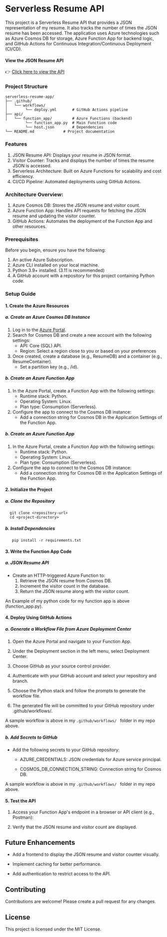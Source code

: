 # Serverless Resume API
This project is a Serverless Resume API that provides a JSON representation of my resume. It also tracks the number of times the JSON resume has been accessed. The application uses Azure technologies such as Azure Cosmos DB for storage, Azure Function App for backend logic, and GitHub Actions for Continuous Integration/Continuous Deployment (CI/CD).

#### View the JSON Resume API 
👉 [Click here to view the API](https://nonsoresumeapp.azurewebsites.net/api/get_resume?code=Ki0Aq2oiYZj5pZWWVhXsaZNe1tNT6UK2EPEF3Q6DewvaAzFuSfpehA%3D%3D&&api_type=get-resume&resume_id=1)

### Project Structure
```
serverless-resume-app/
├── .github/
│   └── workflows/
│        └── deploy.yml       # GitHub Actions pipeline
├── api/
│   └── function_app/         # Azure Functions (backend)
         └── function_app.py  # Main Function code
         └── host.json        # Dependencies
└── README.md             # Project documentation
```
### Features
1. JSON Resume API: Displays your resume in JSON format.
2. Visitor Counter: Tracks and displays the number of times the resume JSON is accessed.
3. Serverless Architecture: Built on Azure Functions for scalability and cost efficiency.
4. CI/CD Pipeline: Automated deployments using GitHub Actions.


### Architecture Overview:

1. Azure Cosmos DB: Stores the JSON resume and visitor count.
2. Azure Function App: Handles API requests for fetching the JSON resume and updating the visitor counter.
3. GitHub Actions: Automates the deployment of the Function App and other resources.

### Prerequisites
Before you begin, ensure you have the following:
1. An active Azure Subscription.
2. Azure CLI installed on your local machine.
3. Python 3.9+ installed. (3.11 is recommended)
4. A GitHub account with a repository for this project containing Python code.

### Setup Guide
#### 1. Create the Azure Resources
##### a. Create an Azure Cosmos DB Instance
1. Log in to the [Azure Portal](https://aka.ms ).
2. Search for Cosmos DB and create a new account with the following settings:
    - API: Core (SQL) API.
    - Region: Select a region close to you or based on your preferences
3. Once created, create a database (e.g., ResumeDB) and a container (e.g., ResumeContainer).
     - Set a partition key (e.g., /id).

##### b. Create an Azure Function App
1. In the Azure Portal, create a Function App with the following settings:
     - Runtime stack: Python.
     - Operating System: Linux.
     - Plan type: Consumption (Serverless).
2. Configure the app to connect to the Cosmos DB instance:
     - Add a connection string for Cosmos DB in the Application Settings of the Function App.
##### b. Create an Azure Function App
1. In the Azure Portal, create a Function App with the following settings:
    - Runtime stack: Python.
    - Operating System: Linux.
    - Plan type: Consumption (Serverless).
2. Configure the app to connect to the Cosmos DB instance:
    - Add a connection string for Cosmos DB in the Application Settings of the Function App.
#### 2. Initialize the Project     
##### a. Clone the Repository   
```
  git clone <repository-url>
  cd <project-directory>
```
##### b. Install Dependencies
```
   pip install -r requirements.txt
```
#### 3. Write the Function App Code   
##### a. JSON Resume API
- Create an HTTP-triggered Azure Function to:
   1. Retrieve the JSON resume from Cosmos DB.
   2. Increment the visitor count in the database.
   3. Return the JSON resume along with the visitor count.

An Example of my python code for my function app is above (function_app.py).

#### 4. Deploy Using GitHub Actions

##### a. Generate a Workflow File from Azure Deployment Center

1. Open the Azure Portal and navigate to your Function App.

2. Under the Deployment section in the left menu, select Deployment Center.

3. Choose GitHub as your source control provider.

4. Authenticate with your GitHub account and select your repository and branch.

5. Choose the Python stack and follow the prompts to generate the workflow file.

6. The generated file will be committed to your GitHub repository under .github/workflows/.

A sample workflow is above in my ```.github/workflows/ ``` folder in my repo above.

##### b. Add Secrets to GitHub

- Add the following secrets to your GitHub repository:

    - AZURE_CREDENTIALS: JSON credentials for Azure service principal.

    - COSMOS_DB_CONNECTION_STRING: Connection string for Cosmos DB.

A sample workflow is above in my ```.github/workflows/ ``` folder in my repo above.

#### 5. Test the API

1. Access your Function App's endpoint in a browser or API client (e.g., Postman):

2. Verify that the JSON resume and visitor count are displayed.


## Future Enhancements
- Add a frontend to display the JSON resume and visitor counter visually.

- Implement caching for better performance.

- Add authentication to restrict access to the API.

## Contributing
Contributions are welcome! Please create a pull request for any changes.

## License

This project is licensed under the MIT License.